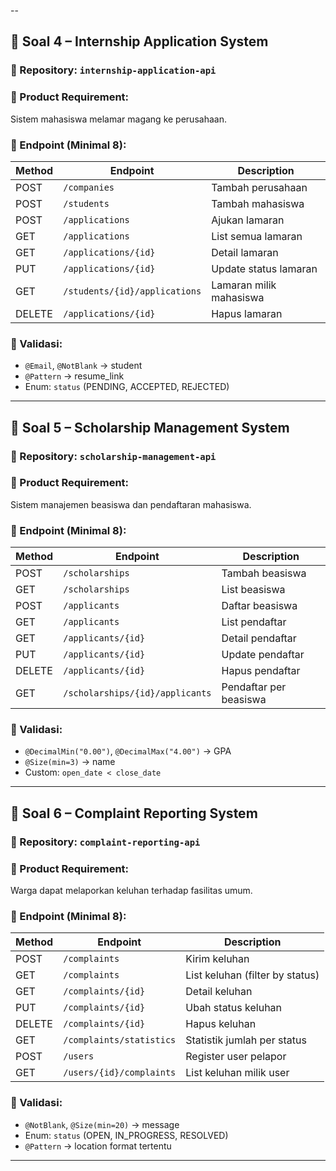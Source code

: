 --

## 🧩 Soal 4 – Internship Application System

### 📁 Repository: `internship-application-api`

### 🎯 Product Requirement:

Sistem mahasiswa melamar magang ke perusahaan.

### 📡 Endpoint (Minimal 8):

| Method | Endpoint                      | Description             |
| ------ | ----------------------------- | ----------------------- |
| POST   | `/companies`                  | Tambah perusahaan       |
| POST   | `/students`                   | Tambah mahasiswa        |
| POST   | `/applications`               | Ajukan lamaran          |
| GET    | `/applications`               | List semua lamaran      |
| GET    | `/applications/{id}`          | Detail lamaran          |
| PUT    | `/applications/{id}`          | Update status lamaran   |
| GET    | `/students/{id}/applications` | Lamaran milik mahasiswa |
| DELETE | `/applications/{id}`          | Hapus lamaran           |

### 🧪 Validasi:

- `@Email`, `@NotBlank` → student
- `@Pattern` → resume_link
- Enum: `status` (PENDING, ACCEPTED, REJECTED)

---

## 🧩 Soal 5 – Scholarship Management System

### 📁 Repository: `scholarship-management-api`

### 🎯 Product Requirement:

Sistem manajemen beasiswa dan pendaftaran mahasiswa.

### 📡 Endpoint (Minimal 8):

| Method | Endpoint                        | Description            |
| ------ | ------------------------------- | ---------------------- |
| POST   | `/scholarships`                 | Tambah beasiswa        | -->
| GET    | `/scholarships`                 | List beasiswa          |
| POST   | `/applicants`                   | Daftar beasiswa        |
| GET    | `/applicants`                   | List pendaftar         |
| GET    | `/applicants/{id}`              | Detail pendaftar       |
| PUT    | `/applicants/{id}`              | Update pendaftar       |
| DELETE | `/applicants/{id}`              | Hapus pendaftar        |
| GET    | `/scholarships/{id}/applicants` | Pendaftar per beasiswa |

### 🧪 Validasi:

- `@DecimalMin("0.00")`, `@DecimalMax("4.00")` → GPA
- `@Size(min=3)` → name
- Custom: `open_date < close_date`

---

## 🧩 Soal 6 – Complaint Reporting System

### 📁 Repository: `complaint-reporting-api`

### 🎯 Product Requirement:

Warga dapat melaporkan keluhan terhadap fasilitas umum.

### 📡 Endpoint (Minimal 8):

| Method | Endpoint                 | Description                     |
| ------ | ------------------------ | ------------------------------- |
| POST   | `/complaints`            | Kirim keluhan                   |
| GET    | `/complaints`            | List keluhan (filter by status) |
| GET    | `/complaints/{id}`       | Detail keluhan                  |
| PUT    | `/complaints/{id}`       | Ubah status keluhan             |
| DELETE | `/complaints/{id}`       | Hapus keluhan                   |
| GET    | `/complaints/statistics` | Statistik jumlah per status     |
| POST   | `/users`                 | Register user pelapor           |
| GET    | `/users/{id}/complaints` | List keluhan milik user         |

### 🧪 Validasi:

- `@NotBlank`, `@Size(min=20)` → message
- Enum: `status` (OPEN, IN_PROGRESS, RESOLVED)
- `@Pattern` → location format tertentu

---
